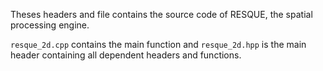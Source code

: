 
Theses headers and file contains the source code of RESQUE, the spatial processing engine.

`resque_2d.cpp` contains the main function and `resque_2d.hpp` is the main header containing all dependent headers and functions.
